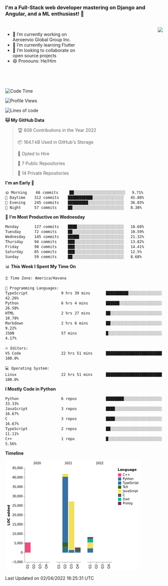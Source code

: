 ### I'm a Full-Stack web developer mastering on Django and Angular, and a ML enthusiast!  👋

<br/>

<img align="right" height="250"  src="https://media1.giphy.com/media/qgQUggAC3Pfv687qPC/giphy.gif?cid=ecf05e470ttfxgsj072btembitu1zn4ti3t3cdyg4jo5b3by&rid=giphy.gif&ct=g" />

 <div style="width:50%">
    <ul>
      <li>🔭 I’m currently working on Aeroenvio Global Group Inc.</li>
      <li>🌱 I’m currently learning Flutter</li>
      <li>👯 I’m looking to collaborate on open source projects</li>
      <li>😄 Pronouns: He/Him</li>
<!--       <li>⚡ Fun fact: I started my first professional project for a company as web dev without knowing any JS </li> -->
    </ul>
  </div>
  
<br/><br/><br/>


<!--START_SECTION:waka-->
![Code Time](http://img.shields.io/badge/Code%20Time-100%20hrs%206%20mins-blue)

![Profile Views](http://img.shields.io/badge/Profile%20Views-0-blue)

![Lines of code](https://img.shields.io/badge/From%20Hello%20World%20I%27ve%20Written-71%20Thousand%20lines%20of%20code-blue)

**🐱 My GitHub Data** 

> 🏆 608 Contributions in the Year 2022
 > 
> 📦 164.1 kB Used in GitHub's Storage 
 > 
> 💼 Opted to Hire
 > 
> 📜 7 Public Repositories 
 > 
> 🔑 14 Private Repositories  
 > 
**I'm an Early 🐤** 

```text
🌞 Morning    66 commits     ██░░░░░░░░░░░░░░░░░░░░░░░   9.71% 
🌆 Daytime    312 commits    ███████████░░░░░░░░░░░░░░   45.88% 
🌃 Evening    245 commits    █████████░░░░░░░░░░░░░░░░   36.03% 
🌙 Night      57 commits     ██░░░░░░░░░░░░░░░░░░░░░░░   8.38%

```
📅 **I'm Most Productive on Wednesday** 

```text
Monday       127 commits    ████░░░░░░░░░░░░░░░░░░░░░   18.68% 
Tuesday      72 commits     ██░░░░░░░░░░░░░░░░░░░░░░░   10.59% 
Wednesday    145 commits    █████░░░░░░░░░░░░░░░░░░░░   21.32% 
Thursday     94 commits     ███░░░░░░░░░░░░░░░░░░░░░░   13.82% 
Friday       98 commits     ███░░░░░░░░░░░░░░░░░░░░░░   14.41% 
Saturday     85 commits     ███░░░░░░░░░░░░░░░░░░░░░░   12.5% 
Sunday       59 commits     ██░░░░░░░░░░░░░░░░░░░░░░░   8.68%

```


📊 **This Week I Spent My Time On** 

```text
⌚︎ Time Zone: America/Havana

💬 Programming Languages: 
TypeScript               9 hrs 39 mins       ██████████░░░░░░░░░░░░░░░   42.26% 
Python                   6 hrs 4 mins        ██████░░░░░░░░░░░░░░░░░░░   26.58% 
HTML                     2 hrs 27 mins       ██░░░░░░░░░░░░░░░░░░░░░░░   10.78% 
Markdown                 2 hrs 6 mins        ██░░░░░░░░░░░░░░░░░░░░░░░   9.22% 
JSON                     57 mins             █░░░░░░░░░░░░░░░░░░░░░░░░   4.17%

🔥 Editors: 
VS Code                  22 hrs 51 mins      █████████████████████████   100.0%

💻 Operating System: 
Linux                    22 hrs 51 mins      █████████████████████████   100.0%

```

**I Mostly Code in Python** 

```text
Python                   6 repos             ████████░░░░░░░░░░░░░░░░░   33.33% 
JavaScript               3 repos             ████░░░░░░░░░░░░░░░░░░░░░   16.67% 
C                        3 repos             ████░░░░░░░░░░░░░░░░░░░░░   16.67% 
TypeScript               2 repos             ██░░░░░░░░░░░░░░░░░░░░░░░   11.11% 
C++                      1 repo              █░░░░░░░░░░░░░░░░░░░░░░░░   5.56%

```


**Timeline**

![Chart not found](https://raw.githubusercontent.com/dfg-98/dfg-98/main/charts/bar_graph.png) 


 Last Updated on 02/04/2022 16:25:31 UTC
<!--END_SECTION:waka-->
